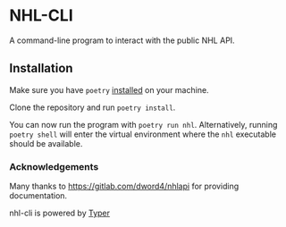 # NHL-CLI
A command-line program to interact with the public NHL API.

## Installation
Make sure you have `poetry` [installed](https://python-poetry.org/docs/) on your machine. 

Clone the repository and run `poetry install`.

You can now run the program with `poetry run nhl`. Alternatively, running `poetry shell` will enter the virtual environment where the `nhl` executable should be available.


### Acknowledgements

Many thanks to https://gitlab.com/dword4/nhlapi for providing documentation.

nhl-cli is powered by [Typer](https://github.com/tiangolo/typer)
